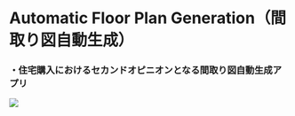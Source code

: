 # Automatic Floor Plan Generation（間取り図自動生成）
### ・住宅購入におけるセカンドオピニオンとなる間取り図自動生成アプリ
![](https://ai-scholar.tech/wp-content/uploads/2019/05/%E3%82%B9%E3%82%AF%E3%83%AA%E3%83%BC%E3%83%B3%E3%82%B7%E3%83%A7%E3%83%83%E3%83%88-2019-05-13-17.35.54.png)
